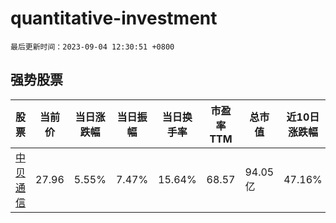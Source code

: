 # quantitative-investment

`最后更新时间：2023-09-04 12:30:51 +0800`

## 强势股票

|股票|当前价|当日涨跌幅|当日振幅|当日换手率|市盈率TTM|总市值|近10日涨跌幅|
|----|----|----|----|----|----|----|----|
|[中贝通信](https://xueqiu.com/S/SH603220)|27.96|5.55%|7.47%|15.64%|68.57|94.05亿|47.16%|
